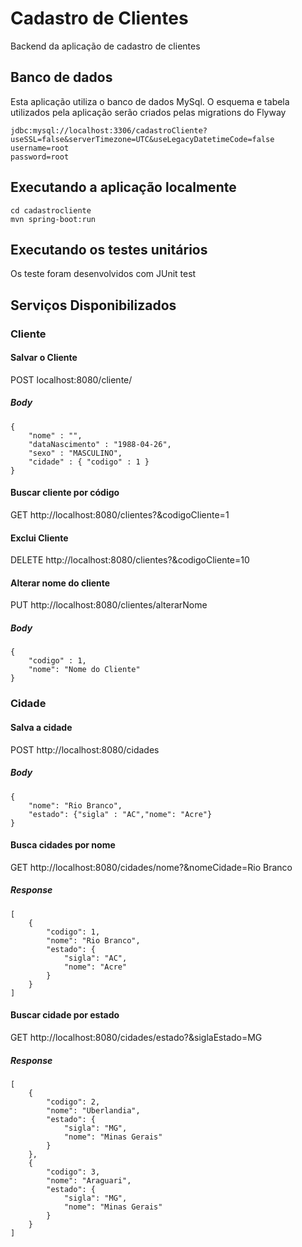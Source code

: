 # Cadastro de Clientes
Backend da aplicação de cadastro de clientes

## Banco de dados

Esta aplicação utiliza o banco de dados MySql. O esquema e tabela utilizados pela aplicação serão criados pelas migrations do Flyway

```
jdbc:mysql://localhost:3306/cadastroCliente?useSSL=false&serverTimezone=UTC&useLegacyDatetimeCode=false
username=root
password=root

```

## Executando a aplicação localmente

```
cd cadastrocliente
mvn spring-boot:run
```

## Executando os testes unitários

Os teste foram desenvolvidos com JUnit test

## Serviços Disponibilizados

### Cliente

#### Salvar o Cliente

POST localhost:8080/cliente/

##### Body

```
{
    "nome" : "",
    "dataNascimento" : "1988-04-26",
    "sexo" : "MASCULINO",
    "cidade" : { "codigo" : 1 }
}
```

#### Buscar cliente por código

GET http://localhost:8080/clientes?&codigoCliente=1

#### Exclui Cliente

DELETE http://localhost:8080/clientes?&codigoCliente=10

#### Alterar nome do cliente

PUT http://localhost:8080/clientes/alterarNome

##### Body

```
{
    "codigo" : 1,
    "nome": "Nome do Cliente"
}
```

### Cidade

#### Salva a cidade

POST http://localhost:8080/cidades

##### Body

```
{
    "nome": "Rio Branco",
    "estado": {"sigla" : "AC","nome": "Acre"}
}
```

#### Busca cidades por nome

GET http://localhost:8080/cidades/nome?&nomeCidade=Rio Branco

##### Response

```
[
    {
        "codigo": 1,
        "nome": "Rio Branco",
        "estado": {
            "sigla": "AC",
            "nome": "Acre"
        }
    }
]
```

#### Buscar cidade por estado

GET http://localhost:8080/cidades/estado?&siglaEstado=MG

##### Response

```
[
    {
        "codigo": 2,
        "nome": "Uberlandia",
        "estado": {
            "sigla": "MG",
            "nome": "Minas Gerais"
        }
    },
    {
        "codigo": 3,
        "nome": "Araguari",
        "estado": {
            "sigla": "MG",
            "nome": "Minas Gerais"
        }
    }
]
```




